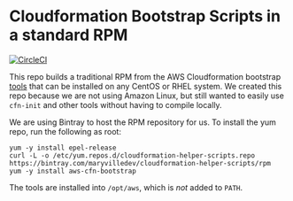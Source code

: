 # Cloudformation Bootstrap Scripts in a standard RPM

[![CircleCI](https://circleci.com/gh/maryvilledev/cfn-init-rpm.svg?style=svg)](https://circleci.com/gh/maryvilledev/cfn-init-rpm)

This repo builds a traditional RPM from the AWS Cloudformation bootstrap [tools](http://docs.aws.amazon.com/AWSCloudFormation/latest/UserGuide/cfn-helper-scripts-reference.html) that can be installed on any CentOS or RHEL system. We created this repo because we are not using Amazon Linux, but still wanted to easily use `cfn-init` and other tools without having to compile locally.

We are using Bintray to host the RPM repository for us. To install the yum repo, run the following as root:

```
yum -y install epel-release
curl -L -o /etc/yum.repos.d/cloudformation-helper-scripts.repo https://bintray.com/maryvilledev/cloudformation-helper-scripts/rpm
yum -y install aws-cfn-bootstrap
```

The tools are installed into `/opt/aws`, which is _not_ added to `PATH`.

